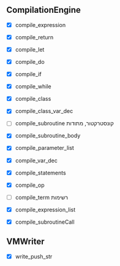 
## CompilationEngine
- [X] compile_expression 
- [X] compile_return
- [X] compile_let  
- [X] compile_do    
- [x] compile_if    
- [X] compile_while
- [X] compile_class
- [X] compile_class_var_dec  
- [ ] compile_subroutine  קונסטרקטור, מתודות
- [X] compile_subroutine_body 
- [X] compile_parameter_list
- [X] compile_var_dec 
- [X] compile_statements
- [X] compile_op
- [ ]  compile_term רשימות
- [X] compile_expression_list
- [X] compile_subroutineCall


## VMWriter
- [x] write_push_str
